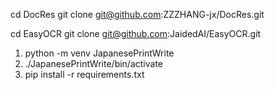 cd DocRes
git clone git@github.com:ZZZHANG-jx/DocRes.git

cd EasyOCR
git clone git@github.com:JaidedAI/EasyOCR.git

1. python -m venv JapanesePrintWrite
2. ./JapanesePrintWrite/bin/activate
3. pip install -r requirements.txt
